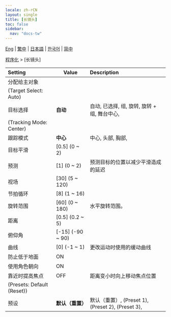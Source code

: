 ```yaml
---
locale: zh-rCN
layout: single
title: [长镜头]
toc: false
sidebar:
  nav: "docs-tw"
---
```

[Eng](/dancexr/menu/2025.4/motion/long_take) | [繁中](/tw/dancexr/menu/2025.4/motion/long_take) | [日本語](/jp/dancexr/menu/2025.4/motion/long_take) | [한국어](/kr/dancexr/menu/2025.4/motion/long_take) | [简中](/zh/dancexr/menu/2025.4/motion/long_take)

[程序化](../menu#程序化) > [长镜头]



| Setting | Value | Description |
| :--- | --- | :--- |
| 分配给主对象 || 
| (Target Select: Auto) || 
| 目标选择 | **自动** | 自动, 已选择, 组, 旋转, 旋转 + 组, 舞台中心,  |
| (Tracking Mode: Center) || 
| 跟踪模式 | **中心** | 中心, 头部, 胸部,  |
| 目标平滑 | [0.5] (0 ~ 2) | 
| 预测 | [1] (0 ~ 2) | 预测目标的位置以减少平滑造成的延迟
| 视场 | [30] (5 ~ 120) | 
| 节拍循环 | [8] (1 ~ 16) | 
| 旋转范围 | [60] (0 ~ 180) | 水平旋转范围。
| 距离 | [0.5] (0.2 ~ 5) | 
| 俯仰角 | [-15] (-90 ~ 90) | 
| 曲线 | [0] (-1 ~ 1) | 更改运动时使用的缓动曲线
| 防止低于地面 | ON | 
| 使用角色朝向 | ON | 
| 靠近时提高焦点 | OFF | 距离变小时向上移动焦点位置
| (Presets: Default (Reset)) || 
| 预设 | **默认（重置）** | 默认（重置）, (Preset 1), (Preset 2), (Preset 3),  |

